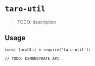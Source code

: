 # `taro-util`

> TODO: description

## Usage

```
const taroUtil = require('taro-util');

// TODO: DEMONSTRATE API
```
